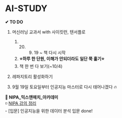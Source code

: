 # AI-STUDY
**✔ TO DO**       
1. 머신러닝 교과서 with 사이킷런, 텐서플로   
    1) 20. 09. 19 ~ 책 다시 시작   
    2) **⭐하루 한 단원, 이해가 안되더라도 일단 쭉 훑기⭐**   
    3) 책 한 번 다 보기(~10/4)    
       
2. 레파지토리 활성화하기   
3. 9월 19일 토요일부터 인공지능 마스터로 다시 태어나겠다 🔥   
   
**📁 NIPA_믹스앤매치_아카데미**   
◽ [NIPA 강의 정리](https://nipa.elice.io/explore)   
    - [입문] 인공지능을 위한 데이터 분석 입문 done!